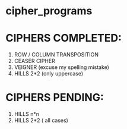 # cipher_programs
# CIPHERS COMPLETED:
 1. ROW / COLUMN TRANSPOSITION
 2. CEASER CIPHER
 3. VEIGNER (excuse my spelling mistake)
 4. HILLS 2*2 (only uppercase)

# CIPHERS PENDING:
  1. HILLS n*n
  2. HILLS 2*2 ( all cases)
